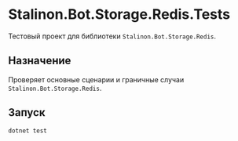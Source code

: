 # Stalinon.Bot.Storage.Redis.Tests

Тестовый проект для библиотеки `Stalinon.Bot.Storage.Redis`.

## Назначение
Проверяет основные сценарии и граничные случаи `Stalinon.Bot.Storage.Redis`.

## Запуск
```bash
dotnet test
```
